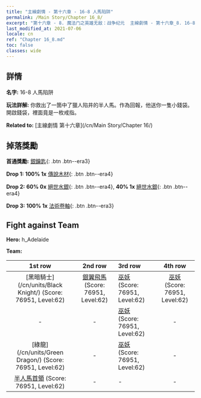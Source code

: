 ```yaml
---
title: "主線劇情 - 第十六章 - 16-8 人馬陷阱"
permalink: /Main Story/Chapter 16_8/
excerpt: "第十六章 - 8. 魔法门之英雄无敌：战争纪元  主線劇情 - 第十六章_8. 16-8 人馬陷阱"
last_modified_at: 2021-07-06
locale: cn
ref: "Chapter 16_8.md"
toc: false
classes: wide
---
```


## 詳情

 **名字:** 16-8 人馬陷阱

 **玩法詳解:** 你救出了一箇中了獵人陷井的半人馬。作為回報，他送你一隻小錢袋。開啟錢袋，裡面竟是一枚戒指。

 **Related to:** [主線劇情 第十六章](/cn/Main Story/Chapter 16/)

## 掉落獎勵

 **首通獎勵:** [銀鑰匙](/cn/Items/con_693/){: .btn .btn--era3}

 **Drop 1:** **100% 1x** [傳說木材](/cn/Items/mat_55/){: .btn .btn--era4}

 **Drop 2:** **60% 0x** [絕世水銀](/cn/Items/mat_49/){: .btn .btn--era4}, **40% 1x** [絕世水銀](/cn/Items/mat_49/){: .btn .btn--era4}

 **Drop 3:** **100% 1x** [法術卷軸](/cn/Items/con_694/){: .btn .btn--era3}


## Fight against Team
 **Hero:** h_Adelaide

 **Team:**


  | 1st row | 2nd row | 3rd row | 4th row |
  |:----:|:----:|:----|:----:|
  | [黑暗騎士](/cn/units/Black Knight/) (Score: 76951, Level:62)  | [銀翼飛馬](/cn/units/Pegasus/) (Score: 76951, Level:62)  | [巫妖](/cn/units/Lich/) (Score: 76951, Level:62)  | [巫妖](/cn/units/Lich/) (Score: 76951, Level:62)  |
  | - | - | [巫妖](/cn/units/Lich/) (Score: 76951, Level:62)  | - |
  | [綠龍](/cn/units/Green Dragon/) (Score: 76951, Level:62)  | - | [巫妖](/cn/units/Lich/) (Score: 76951, Level:62)  | - |
  | [半人馬首領](/cn/units/Centaur/) (Score: 76951, Level:62)  | - | - | - |


